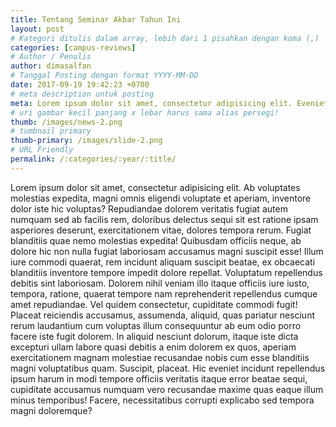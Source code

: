 ```yaml
---
title: Tentang Seminar Akbar Tahun Ini
layout: post
# Kategori ditulis dalam array, lebih dari 1 pisahkan dengan koma (,)
categories: [campus-reviews]
# Author / Penulis
author: dimasalfan
# Tanggal Posting dengan format YYYY-MM-DD
date: 2017-09-19 19:42:23 +0700
# meta description untuk posting
meta: Lorem ipsum dolor sit amet, consectetur adipisicing elit. Eveniet, qui!
# uri gambar kecil panjang x lebar harus sama alias persegi!
thumb: /images/news-2.png
# tumbnail primary
thumb-primary: /images/slide-2.png
# URL Friendly
permalink: /:categories/:year/:title/
---
```


Lorem ipsum dolor sit amet, consectetur adipisicing elit. Ab voluptates molestias expedita, magni omnis eligendi voluptate et aperiam, inventore dolor iste hic voluptas? Repudiandae dolorem veritatis fugiat autem numquam sed ab facilis rem, doloribus delectus sequi sit est ratione ipsam asperiores deserunt, exercitationem vitae, dolores tempora rerum. Fugiat blanditiis quae nemo molestias expedita! Quibusdam officiis neque, ab dolore hic non nulla fugiat laboriosam accusamus magni suscipit esse! Illum iure commodi quaerat, rem incidunt aliquam suscipit beatae, ex obcaecati blanditiis inventore tempore impedit dolore repellat. Voluptatum repellendus debitis sint laboriosam. Dolorem nihil veniam illo itaque officiis iure iusto, tempora, ratione, quaerat tempore nam reprehenderit repellendus cumque amet repudiandae. Vel quidem consectetur, cupiditate commodi fugit! Placeat reiciendis accusamus, assumenda, aliquid, quas pariatur nesciunt rerum laudantium cum voluptas illum consequuntur ab eum odio porro facere iste fugit dolorem. In aliquid nesciunt dolorum, itaque iste dicta excepturi ullam labore quasi debitis a enim dolorem ex quos, aperiam exercitationem magnam molestiae recusandae nobis cum esse blanditiis magni voluptatibus quam. Suscipit, placeat. Hic eveniet incidunt repellendus ipsum harum in modi tempore officiis veritatis itaque error beatae sequi, cupiditate accusamus numquam vero recusandae maxime quas eaque illum minus temporibus! Facere, necessitatibus corrupti explicabo sed tempora magni doloremque?